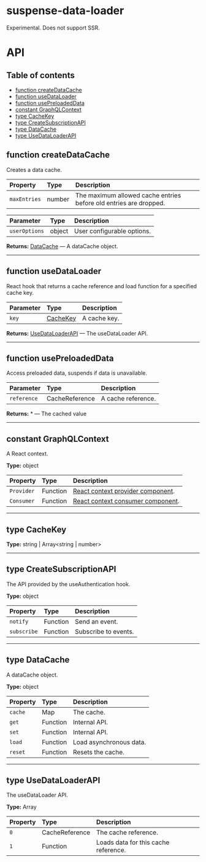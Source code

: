 # suspense-data-loader

Experimental. Does not support SSR.

# API

## Table of contents

- [function createDataCache](#function-createdatacache)
- [function useDataLoader](#function-usedataloader)
- [function usePreloadedData](#function-usepreloadeddata)
- [constant GraphQLContext](#constant-graphqlcontext)
- [type CacheKey](#type-cachekey)
- [type CreateSubscriptionAPI](#type-createsubscriptionapi)
- [type DataCache](#type-datacache)
- [type UseDataLoaderAPI](#type-usedataloaderapi)

## function createDataCache

Creates a data cache.

| Property     | Type   | Description                                                       |
| :----------- | :----- | :---------------------------------------------------------------- |
| `maxEntries` | number | The maximum allowed cache entries before old entries are dropped. |

| Parameter     | Type   | Description                |
| :------------ | :----- | :------------------------- |
| `userOptions` | object | User configurable options. |

**Returns:** [DataCache](#type-datacache) — A dataCache object.

* * *

## function useDataLoader

React hook that returns a cache reference and load function for a specified cache key.

| Parameter | Type                       | Description  |
| :-------- | :------------------------- | :----------- |
| `key`     | [CacheKey](#type-cachekey) | A cache key. |

**Returns:** [UseDataLoaderAPI](#type-usedataloaderapi) — The useDataLoader API.

* * *

## function usePreloadedData

Access preloaded data, suspends if data is unavailable.

| Parameter   | Type           | Description        |
| :---------- | :------------- | :----------------- |
| `reference` | CacheReference | A cache reference. |

**Returns:** \* — The cached value

* * *

## constant GraphQLContext

A React context.

**Type:** object

| Property   | Type     | Description                                                                           |
| :--------- | :------- | :------------------------------------------------------------------------------------ |
| `Provider` | Function | [React context provider component](https://reactjs.org/docs/context#contextprovider). |
| `Consumer` | Function | [React context consumer component](https://reactjs.org/docs/context#contextconsumer). |

* * *

## type CacheKey

**Type:** string | Array&lt;string | number>

* * *

## type CreateSubscriptionAPI

The API provided by the useAuthentication hook.

**Type:** object

| Property    | Type     | Description          |
| :---------- | :------- | :------------------- |
| `notify`    | Function | Send an event.       |
| `subscribe` | Function | Subscribe to events. |

* * *

## type DataCache

A dataCache object.

**Type:** object

| Property | Type     | Description             |
| :------- | :------- | :---------------------- |
| `cache`  | Map      | The cache.              |
| `get`    | Function | Internal API.           |
| `set`    | Function | Internal API.           |
| `load`   | Function | Load asynchronous data. |
| `reset`  | Function | Resets the cache.       |

* * *

## type UseDataLoaderAPI

The useDataLoader API.

**Type:** Array

| Property | Type           | Description                          |
| :------- | :------------- | :----------------------------------- |
| `0`      | CacheReference | The cache reference.                 |
| `1`      | Function       | Loads data for this cache reference. |
